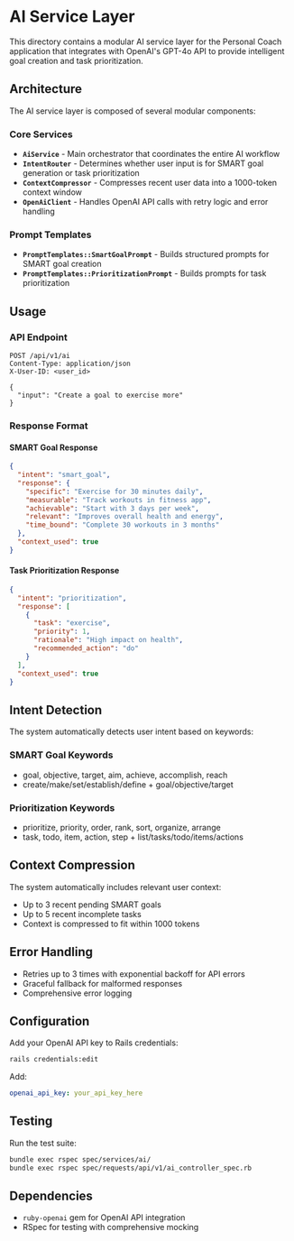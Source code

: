 # AI Service Layer

This directory contains a modular AI service layer for the Personal Coach application that integrates with OpenAI's GPT-4o API to provide intelligent goal creation and task prioritization.

## Architecture

The AI service layer is composed of several modular components:

### Core Services

- **`AiService`** - Main orchestrator that coordinates the entire AI workflow
- **`IntentRouter`** - Determines whether user input is for SMART goal generation or task prioritization
- **`ContextCompressor`** - Compresses recent user data into a 1000-token context window
- **`OpenAiClient`** - Handles OpenAI API calls with retry logic and error handling

### Prompt Templates

- **`PromptTemplates::SmartGoalPrompt`** - Builds structured prompts for SMART goal creation
- **`PromptTemplates::PrioritizationPrompt`** - Builds prompts for task prioritization

## Usage

### API Endpoint

```
POST /api/v1/ai
Content-Type: application/json
X-User-ID: <user_id>

{
  "input": "Create a goal to exercise more"
}
```

### Response Format

#### SMART Goal Response
```json
{
  "intent": "smart_goal",
  "response": {
    "specific": "Exercise for 30 minutes daily",
    "measurable": "Track workouts in fitness app",
    "achievable": "Start with 3 days per week",
    "relevant": "Improves overall health and energy",
    "time_bound": "Complete 30 workouts in 3 months"
  },
  "context_used": true
}
```

#### Task Prioritization Response
```json
{
  "intent": "prioritization",
  "response": [
    {
      "task": "exercise",
      "priority": 1,
      "rationale": "High impact on health",
      "recommended_action": "do"
    }
  ],
  "context_used": true
}
```

## Intent Detection

The system automatically detects user intent based on keywords:

### SMART Goal Keywords
- goal, objective, target, aim, achieve, accomplish, reach
- create/make/set/establish/define + goal/objective/target

### Prioritization Keywords
- prioritize, priority, order, rank, sort, organize, arrange
- task, todo, item, action, step + list/tasks/todo/items/actions

## Context Compression

The system automatically includes relevant user context:
- Up to 3 recent pending SMART goals
- Up to 5 recent incomplete tasks
- Context is compressed to fit within 1000 tokens

## Error Handling

- Retries up to 3 times with exponential backoff for API errors
- Graceful fallback for malformed responses
- Comprehensive error logging

## Configuration

Add your OpenAI API key to Rails credentials:

```bash
rails credentials:edit
```

Add:
```yaml
openai_api_key: your_api_key_here
```

## Testing

Run the test suite:

```bash
bundle exec rspec spec/services/ai/
bundle exec rspec spec/requests/api/v1/ai_controller_spec.rb
```

## Dependencies

- `ruby-openai` gem for OpenAI API integration
- RSpec for testing with comprehensive mocking 
